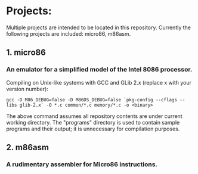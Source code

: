 # Projects:

Multiple projects are intended to be located in this repository. Currently the
following projects are included: micro86, m86asm.

## 1. **micro86**

### An emulator for a simplified model of the Intel 8086 processor.


Compiling on Unix-like systems with GCC and GLib 2.x (replace x with
your version number):

```
gcc -D M86_DEBUG=false -D M86DS_DEBUG=false `pkg-config --cflags --libs glib-2.x` -O *.c common/*.c memory/*.c -o <binary>
```

The above command assumes all repository contents are under current working directory. The "programs" directory is used to contain sample programs and their output; it is unnecessary for compilation purposes.

## 2. **m86asm**

### A rudimentary assembler for Micro86 instructions.
